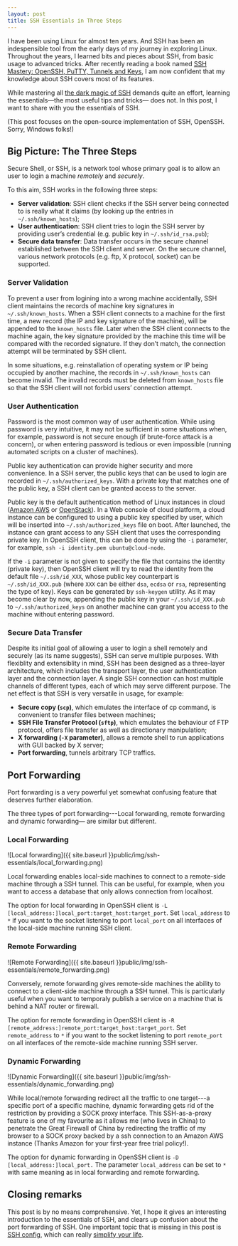 ```yaml
---
layout: post
title: SSH Essentials in Three Steps
---
```


I have been using Linux for almost ten years. And SSH has been an indespensible
tool from the early days of my journey in exploring Linux. Throughout the
years, I learned bits and pieces about SSH, from basic usage to advanced
tricks. After recently reading a book named [SSH Mastery: OpenSSH, PuTTY,
Tunnels and
Keys](http://www.amazon.com/SSH-Mastery-OpenSSH-PuTTY-Tunnels/dp/1470069717/),
I am now confident that my knowledge about SSH covers most of its features.

While mastering all [the dark magic of SSH](https://vimeo.com/54505525) demands
quite an effort, learning the essentials—the most useful tips and tricks— does
not. In this post, I want to share with you the essentials of SSH.

(This post focuses on the open-source implementation of SSH, OpenSSH. Sorry, Windows folks!)

## Big Picture: The Three Steps
Secure Shell, or SSH, is a network tool whose primary goal is to allow an user
to login a machine *remotely* and *securely*. 

To this aim, SSH works in the following three steps:

* **Server validation**: SSH client checks if the SSH server being connected to is really what it claims (by looking up the entries in `~/.ssh/known_hosts`);
* **User authentication**: SSH client tries to login the SSH server by providing user’s credential (e.g. public key in `~/.ssh/id_rsa.pub`);
* **Secure data transfer**: Data transfer occurs in the secure channel established between the SSH client and server. On the secure channel, various network protocols (e.g. ftp, X protocol, socket) can be supported.

### Server Validation
To prevent a user from logining into a wrong machine accidentally, SSH client
maintains the records of machine key signatures in `~/.ssh/known_hosts`. When a
SSH client connects to a machine for the first time, a new record (the IP and
key signature of the machine), will be appended to the `known_hosts` file.
Later when the SSH client connects to the machine again, the key signature
provided by the machine this time will be compared with the recorded signature.
If they don’t match, the connection attempt will be terminated by SSH client.

In some situations, e.g. reinstallation of operating system or IP being
occupied by another machine, the records in `~/.ssh/known_hosts` can become
invalid. The invalid records must be deleted from `known_hosts` file so that
the SSH client will not forbid users’ connection attempt.

### User Authentication
Password is the most common way of user authentication. While using password is
very intuitive, it may not be sufficient in some situations when, for example,
password is not secure enough (if brute-force attack is a concern), or when
entering password is tedious or even impossible (running automated scripts on a
cluster of machines). 

Public key authentication can provide higher security and more convenience. In
a SSH server, the public keys that can be used to login are recorded in
`~/.ssh/authorized_keys`. With a private key that matches one of the public
key, a SSH client can be granted access to the server.

Public key is the default authentication method of Linux instances in cloud
([Amazon AWS](aws.amazon.com) or [OpenStack](https://www.openstack.org/)). In a
Web console of cloud platform, a cloud instance can be configured to using a
public key specified by user, which will be inserted into
`~/.ssh/authorized_keys` file on boot. After launched, the instance can grant
access to any SSH client that uses the corresponding private key. In OpenSSH
client, this can be done by using the `-i` parameter, for example,  `ssh -i
identity.pem ubuntu@cloud-node`.  

If the `-i` parameter is not given to specify the file that contains the
identity (private key), then OpenSSH client will try to read the identity from
the default file `~/.ssh/id_XXX`, whose public key counterpart is
`~/.ssh/id_XXX.pub` (where `XXX` can be either `dsa`, `ecdsa` or `rsa`,
representing the type of key). Keys can be generated by `ssh-keygen` utility.
As it may become clear by now, appending the public key in your
`~/.ssh/id_XXX.pub` to `~/.ssh/authorized_keys` on another machine can grant
you access to the machine without entering password.

### Secure Data Transfer
Despite its initial goal of allowing a user to login a shell remotely and
securely (as its name suggests), SSH can serve multiple purposes. With
flexiblity and extensiblity in mind, SSH has been designed as a three-layer
architecture, which includes the transport layer, the user authentication layer
and the connection layer. A single SSH connection can host multiple channels of
different types, each of which may serve different purpose. The net effect is
that SSH is very versatile in usage, for example:

* **Secure copy (`scp`)**, which emulates the interface of cp command, is convenient to transfer files between machines;
* **SSH File Transfer Protocol (`sftp`)**, which emulates the behaviour of FTP protocol, offers file transfer as well as directionary manipulation;
* **X forwarding (`-X` parameter)**, allows a remote shell to run applications with GUI backed by X server;
* **Port forwarding**, tunnels arbitrary TCP traffics.

## Port Forwarding
Port forwarding is a very powerful yet somewhat confusing feature that deserves
further elaboration.

The three types of port forwarding---Local forwarding, remote forwarding and
dynamic forwarding— are similar but different.

### Local Forwarding
![Local forwarding]({{ site.baseurl }}public/img/ssh-essentials/local_forwarding.png)

Local forwarding enables local-side machines  to connect to a remote-side
machine through a SSH tunnel. This can be useful, for example, when you want to
access  a database that only allows connection from localhost. 

The option for local forwarding in OpenSSH client is `-L
[local_address:]local_port:target_host:target_port`. Set `local_address` to `*`
if you want to the socket listening to port `local_port` on all interfaces of
the local-side machine running SSH client.

### Remote Forwarding
![Remote Forwarding]({{ site.baseurl }}public/img/ssh-essentials/remote_forwarding.png)

Conversely, remote forwarding gives remote-side machines the ability to connect
to a client-side machine through a SSH tunnel. This is particularly useful when
you want to temporaly publish a service on a machine that is behind a NAT
router or firewall.

The option for remote forwarding in OpenSSH client is `-R
[remote_address:]remote_port:target_host:target_port`. Set `remote_address` to
`*` if you want to the socket listening to port `remote_port` on all interfaces
of the remote-side machine running SSH server.

### Dynamic Forwarding
![Dynamic Forwarding]({{ site.baseurl }}public/img/ssh-essentials/dynamic_forwarding.png)

While local/remote forwarding redirect all the traffic to one target---a
specific port of a specific machine, dynamic forwarding gets rid of the
restriction by providing a SOCK proxy interface.  This SSH-as-a-proxy feature
is one of my favourite as it allows me (who lives in China) to penetrate the
Great Firewall of China by redirecting the traffic of my browser to a SOCK
proxy backed by a ssh connection to an Amazon AWS instance (Thanks Amazon for 
your first-year free trial policy!).

The option for dynamic forwarding in OpenSSH client is `-D
[local_address:]local_port.` The parameter `local_address` can be set to `*`
with same meaning as in local forwarding and remote forwarding.

## Closing remarks
This post is by no means comprehensive. Yet, I hope it gives an interesting
introduction to the essentials of SSH, and clears up confusion about the port
forwarding of SSH. One important topic that is missing in this post is [SSH
config](http://linux.die.net/man/5/ssh_config), which can really [simplify your
life](http://nerderati.com/2011/03/17/simplify-your-life-with-an-ssh-config-file/).
